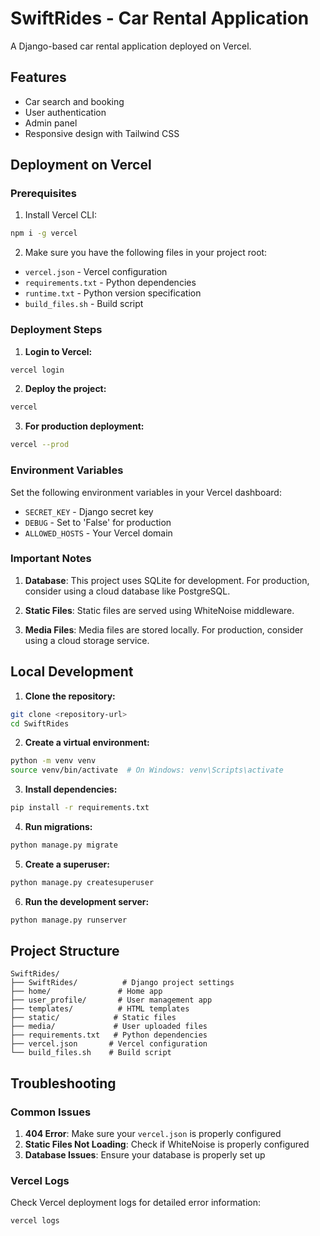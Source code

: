 # SwiftRides - Car Rental Application

A Django-based car rental application deployed on Vercel.

## Features

- Car search and booking
- User authentication
- Admin panel
- Responsive design with Tailwind CSS

## Deployment on Vercel

### Prerequisites

1. Install Vercel CLI:
```bash
npm i -g vercel
```

2. Make sure you have the following files in your project root:
- `vercel.json` - Vercel configuration
- `requirements.txt` - Python dependencies
- `runtime.txt` - Python version specification
- `build_files.sh` - Build script

### Deployment Steps

1. **Login to Vercel:**
```bash
vercel login
```

2. **Deploy the project:**
```bash
vercel
```

3. **For production deployment:**
```bash
vercel --prod
```

### Environment Variables

Set the following environment variables in your Vercel dashboard:

- `SECRET_KEY` - Django secret key
- `DEBUG` - Set to 'False' for production
- `ALLOWED_HOSTS` - Your Vercel domain

### Important Notes

1. **Database**: This project uses SQLite for development. For production, consider using a cloud database like PostgreSQL.

2. **Static Files**: Static files are served using WhiteNoise middleware.

3. **Media Files**: Media files are stored locally. For production, consider using a cloud storage service.

## Local Development

1. **Clone the repository:**
```bash
git clone <repository-url>
cd SwiftRides
```

2. **Create a virtual environment:**
```bash
python -m venv venv
source venv/bin/activate  # On Windows: venv\Scripts\activate
```

3. **Install dependencies:**
```bash
pip install -r requirements.txt
```

4. **Run migrations:**
```bash
python manage.py migrate
```

5. **Create a superuser:**
```bash
python manage.py createsuperuser
```

6. **Run the development server:**
```bash
python manage.py runserver
```

## Project Structure

```
SwiftRides/
├── SwiftRides/          # Django project settings
├── home/               # Home app
├── user_profile/       # User management app
├── templates/          # HTML templates
├── static/            # Static files
├── media/             # User uploaded files
├── requirements.txt   # Python dependencies
├── vercel.json       # Vercel configuration
└── build_files.sh    # Build script
```

## Troubleshooting

### Common Issues

1. **404 Error**: Make sure your `vercel.json` is properly configured
2. **Static Files Not Loading**: Check if WhiteNoise is properly configured
3. **Database Issues**: Ensure your database is properly set up

### Vercel Logs

Check Vercel deployment logs for detailed error information:
```bash
vercel logs
``` 